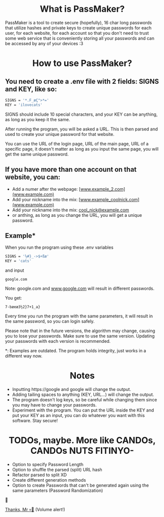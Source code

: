 <h1 align="center">
What is PassMaker?
</h1>

<p>
  PassMaker is a tool to create secure (hopefully), 16 char long passwords that utilize hashes and private keys to create unique passwords for each user, for each website, for each account so that you don't need to trust some web service that is conveniently storing all your passwords and can be accessed by any of your devices :3
</p>

<h1 align="center">
  How to use PassMaker?
</h1>

## You need to create a .env file with 2 fields: SIGNS and KEY, like so:


```bash
SIGNS = '*.F_æÇ">*='
KEY = 'ilovecats'
```
SIGNS should include 10 special characters, and your KEY can be anything, as long as you keep it the same.

After running the program, you will be asked a URL. This is then parsed and used to create your unique password for that website.

You can use the URL of the login page, URL of the main page, URL of a specific page, it doesn't matter as long as you input the same page, you will get the same unique password.

## If you have more than one account on that website, you can:

* Add a numer after the webpage: [www.example_2.com](www.example.com)
* Add your nickname into the mix: [www.example_coolnick.com](www.example.com)
* Add your nickname into the mix: [cool_nick@example.com](www.example.com)
* or anthing, as long as you change the URL, you will get a unique password.

##  Example*

When you run the program using these .env variables


```bash
SIGNS = '½#}_->$+ßæ'
KEY = 'cats'
```
and input 

```
google.com
```

Note: google.com and www.google.com will result in different passwords.

You get:
```
7-bæeæ3½2}7+1_a}
```
Every time you run the program with the same parameters, it will result in the same password, so you can login safely.


Please note that in the future versions, the algorithm may change, causing you to lose your passwords. Make sure to use the same version. Updating your passwords with each version is recommended.


*: Examples are outdated. The program holds integrity, just works in a different way now.


<h1 align="center">
  Notes
</h1>

* Inputting https://google and google will change the output.
* Adding tailing spaces to anything (KEY, URL...) will change the output.
* The program doesn't log keys, so be careful while changing them since you may have to change your passwords.
* Experiment with the program. You can put the URL inside the KEY and put your KEY as an input, you can do whatever you want with this software. Stay secure!


<h1 align="center">
  TODOs, maybe. More like CANDOs, CANDOs NUTS FITINYO-
</h1>

* Option to specify Password Length
* Option to shuffle the parsed (split) URL hash
* Refactor parsed to split XD
* Create different generation methods
* Option to create Passwords that can't be generated again using the same parameters (Password Randomization)

🍪

[Thanks, Mr 💀🎺](https://xn--rl8hlm.tk/) (Volume alert!)

